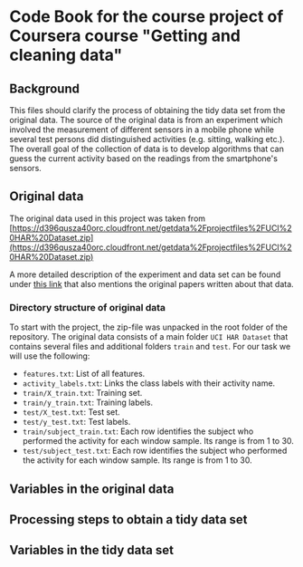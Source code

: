 # Code Book for the course project of Coursera course "Getting and cleaning data"


## Background
This files should clarify the process of obtaining the tidy data set from the original data.
The source of the original data is from an experiment which involved the measurement of different sensors in a mobile phone while several test persons did distinguished activities (e.g. sitting, walking etc.).
The overall goal of the collection of data is to develop algorithms that can guess the current activity based on the readings from the smartphone's sensors.


## Original data
The original data used in this project was taken from [https://d396qusza40orc.cloudfront.net/getdata%2Fprojectfiles%2FUCI%20HAR%20Dataset.zip](https://d396qusza40orc.cloudfront.net/getdata%2Fprojectfiles%2FUCI%20HAR%20Dataset.zip)

A more detailed description of the experiment and data set can be found under
[this link](http://archive.ics.uci.edu/ml/datasets/Human+Activity+Recognition+Using+Smartphones) that also mentions the original papers written about that data.

### Directory structure of original data
To start with the project, the zip-file was unpacked in the root folder of the repository.
The original data consists of a main folder `UCI HAR Dataset` that contains several files and additional folders `train` and `test`.
For our task we will use the following:

- `features.txt`: List of all features.
- `activity_labels.txt`: Links the class labels with their activity name.
- `train/X_train.txt`: Training set.
- `train/y_train.txt`: Training labels.
- `test/X_test.txt`: Test set.
- `test/y_test.txt`: Test labels.
- `train/subject_train.txt`: Each row identifies the subject who performed the activity for each window sample. Its range is from 1 to 30. 
- `test/subject_test.txt`: Each row identifies the subject who performed the activity for each window sample. Its range is from 1 to 30. 





## Variables in the original data


## Processing steps to obtain a tidy data set


## Variables in the tidy data set
